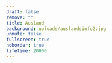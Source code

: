 ```yaml
---
draft: false
remove: ""
title: Ausland
background: uploads/auslandsinfo2.jpg
unmute: false
fullscreen: true
noborder: true
lifetime: 20000
---
```

